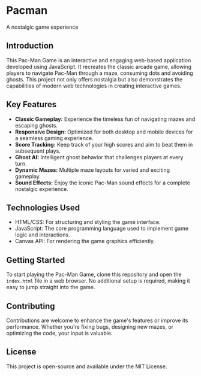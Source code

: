 # Pacman
A nostalgic game experience

## Introduction

This Pac-Man Game is an interactive and engaging web-based application developed using JavaScript. It recreates the classic arcade game, allowing players to navigate Pac-Man through a maze, consuming dots and avoiding ghosts. This project not only offers nostalgia but also demonstrates the capabilities of modern web technologies in creating interactive games.

## Key Features

- **Classic Gameplay:** Experience the timeless fun of navigating mazes and escaping ghosts.
- **Responsive Design:** Optimized for both desktop and mobile devices for a seamless gaming experience.
- **Score Tracking:** Keep track of your high scores and aim to beat them in subsequent plays.
- **Ghost AI:** Intelligent ghost behavior that challenges players at every turn.
- **Dynamic Mazes:** Multiple maze layouts for varied and exciting gameplay.
- **Sound Effects:** Enjoy the iconic Pac-Man sound effects for a complete nostalgic experience.

## Technologies Used

- HTML/CSS: For structuring and styling the game interface.
- JavaScript: The core programming language used to implement game logic and interactions.
- Canvas API: For rendering the game graphics efficiently.

## Getting Started

To start playing the Pac-Man Game, clone this repository and open the `index.html` file in a web browser. No additional setup is required, making it easy to jump straight into the game.

## Contributing

Contributions are welcome to enhance the game's features or improve its performance. Whether you're fixing bugs, designing new mazes, or optimizing the code, your input is valuable.

## License

This project is open-source and available under the MIT License.
